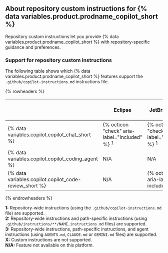 ## About repository custom instructions for {% data variables.product.prodname_copilot_short %}

Repository custom instructions let you provide {% data variables.product.prodname_copilot_short %} with repository-specific guidance and preferences.

### Support for repository custom instructions

The following table shows which {% data variables.product.prodname_copilot_short %} features support the `.github/copilot-instructions.md` instructions file.

{% rowheaders %}

| | Eclipse | JetBrains IDEs | {% data variables.product.prodname_vs %} | {% data variables.product.prodname_vscode_shortname %} | {% data variables.product.prodname_dotcom_the_website %} | Xcode |
| --- | --- | --- | --- | --- | --- | --- |
| {% data variables.copilot.copilot_chat_short %} | {% octicon "check" aria-label="Included" %} <sup>1</sup> | {% octicon "check" aria-label="Included" %} <sup>1</sup> | {% octicon "check" aria-label="Included" %} <sup>1</sup> | {% octicon "check" aria-label="Included" %} <sup>3</sup> | {% octicon "check" aria-label="Included" %} <sup>1</sup> | {% octicon "check" aria-label="Included" %} <sup>1</sup> |
| {% data variables.copilot.copilot_coding_agent %} | N/A | N/A | N/A | {% octicon "check" aria-label="Included" %} <sup>3</sup> | {% octicon "check" aria-label="Included" %} <sup>3</sup> | N/A |
| {% data variables.copilot.copilot_code-review_short %} | N/A | {% octicon "x" aria-label="Not included" %} | {% octicon "check" aria-label="Included" %} <sup>1</sup> | {% octicon "check" aria-label="Included" %} <sup>2</sup> | {% octicon "check" aria-label="Included" %} <sup>2</sup> | {% octicon "x" aria-label="Not included" %} |

{% endrowheaders %}

**1:** Repository-wide instructions (using the `.github/copilot-instructions.md` file) are supported.<br>
**2:** Repository-wide instructions and path-specific instructions (using `.github/instructions/**/NAME.instructions.md` files) are supported.<br>
**3:** Repository-wide instructions, path-specific instructions, and agent instructions (using `AGENTS.md`, `CLAUDE.md` or `GEMINI.md` files) are supported.<br>
**X:** Custom instructions are not supported.<br>
**N/A:** Feature not available on this platform.
